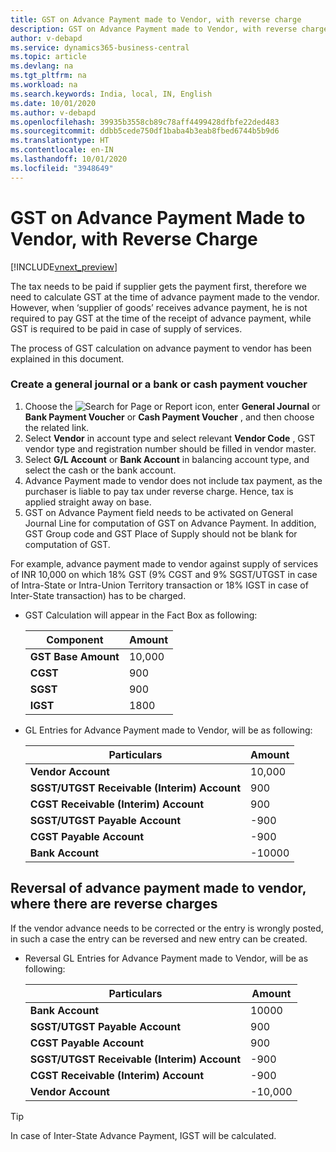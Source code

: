 ```yaml
---
title: GST on Advance Payment made to Vendor, with reverse charge
description: GST on Advance Payment made to Vendor, with reverse charge
author: v-debapd
ms.service: dynamics365-business-central
ms.topic: article
ms.devlang: na
ms.tgt_pltfrm: na
ms.workload: na
ms.search.keywords: India, local, IN, English
ms.date: 10/01/2020
ms.author: v-debapd
ms.openlocfilehash: 39935b3558cb89c78aff4499428dfbfe22ded483
ms.sourcegitcommit: ddbb5cede750df1baba4b3eab8fbed6744b5b9d6
ms.translationtype: HT
ms.contentlocale: en-IN
ms.lasthandoff: 10/01/2020
ms.locfileid: "3948649"
---
```

# <a name="gst-on-advance-payment-made-to-vendor-with-reverse-charge"></a>GST on Advance Payment Made to Vendor, with Reverse Charge

[!INCLUDE[vnext_preview](../../includes/vnext_preview.md)]

The tax needs to be paid if supplier gets the payment first, therefore we need to calculate GST at the time of advance payment made to the vendor. However, when ‘supplier of goods’ receives advance payment, he is not required to pay GST at the time of the receipt of advance payment, while GST is required to be paid in case of supply of services.

The process of GST calculation on advance payment to vendor has been explained in this document.

### <a name="create-a-general-journal-or-a-bank-or-cash-payment-voucher"></a>Create a general journal or a bank or cash payment voucher

1.  Choose the ![Search for Page or Report](image/search_small.png "Search for Page or Report icon") icon, enter **General Journal** or **Bank Payment Voucher** or **Cash Payment Voucher** , and then choose the related link. 
2. Select **Vendor** in account type and select relevant **Vendor Code** , GST vendor type and registration number should be filled in vendor master.
3. Select **G/L Account** or **Bank Account** in balancing account type, and select the cash or the bank account. 
4. Advance Payment made to vendor does not include tax payment, as the purchaser is liable to pay tax under reverse charge. Hence, tax is applied straight away on base. 
5. GST on Advance Payment field needs to be activated on General Journal Line for computation of GST on Advance Payment. In addition, GST Group code and GST Place of Supply should not be blank for computation of GST.

For example, advance payment made to vendor against supply of services of INR 10,000 on which 18% GST (9% CGST and 9% SGST/UTGST in case of Intra-State or Intra-Union Territory transaction or 18% IGST in case of Inter-State transaction) has to be charged.

- GST Calculation will appear in the Fact Box as following:
    
    |Component|Amount|
    |----------------------------------|---------------------------------------|  
    |**GST Base Amount**|10,000|  
    |**CGST**|900|  
    |**SGST**|900|
    |**IGST**|1800|

- GL Entries for Advance Payment made to Vendor, will be as following:

    |Particulars|Amount|
    |----------------------------------|---------------------------------------|  
    |**Vendor Account**|10,000|  
    |**SGST/UTGST Receivable (Interim) Account**|900|  
    |**CGST Receivable (Interim) Account**|900|
    |**SGST/UTGST Payable Account**|-900|
    |**CGST Payable Account**|-900|
    |**Bank Account**|-10000|

## <a name="reversal-of-advance-payment-made-to-vendor-where-there-are-reverse-charges"></a>Reversal of advance payment made to vendor, where there are reverse charges

If the vendor advance needs to be corrected or the entry is wrongly posted, in such a case the entry can be reversed and new entry can be created.

- Reversal GL Entries for Advance Payment made to Vendor, will be as following:

    |Particulars|Amount|
    |----------------------------------|---------------------------------------|  
    |**Bank Account**|10000| 
    |**SGST/UTGST Payable Account**|900|
    |**CGST Payable Account**|900|
    |**SGST/UTGST Receivable (Interim) Account**|-900|  
    |**CGST Receivable (Interim) Account**|-900|
    |**Vendor Account**|-10,000|  
    
> [!TIP]
> In case of Inter-State Advance Payment, IGST will be calculated.







































